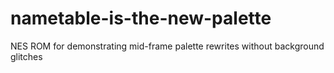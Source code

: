# nametable-is-the-new-palette
NES ROM for demonstrating mid-frame palette rewrites without background glitches
